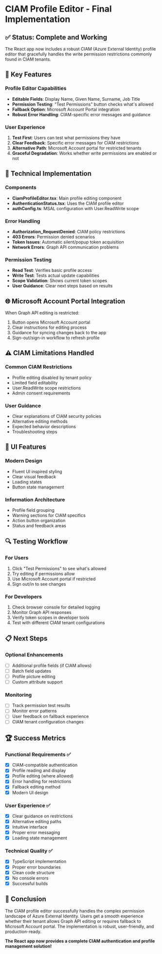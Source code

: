 # CIAM Profile Editor - Final Implementation

## ✅ Status: Complete and Working

The React app now includes a robust CIAM (Azure External Identity) profile editor that gracefully handles the write permission restrictions commonly found in CIAM tenants.

## 🎯 Key Features

### Profile Editor Capabilities
- **Editable Fields**: Display Name, Given Name, Surname, Job Title
- **Permission Testing**: "Test Permissions" button checks what's allowed
- **Fallback Option**: Microsoft Account Portal integration
- **Robust Error Handling**: CIAM-specific error messages and guidance

### User Experience
1. **Test First**: Users can test what permissions they have
2. **Clear Feedback**: Specific error messages for CIAM restrictions
3. **Alternative Path**: Microsoft Account portal for restricted tenants
4. **Graceful Degradation**: Works whether write permissions are enabled or not

## 🔧 Technical Implementation

### Components
- **CiamProfileEditor.tsx**: Main profile editing component
- **AuthenticationStatus.tsx**: Uses the CIAM profile editor
- **authConfig.ts**: MSAL configuration with User.ReadWrite scope

### Error Handling
- **Authorization_RequestDenied**: CIAM policy restrictions
- **403 Errors**: Permission denied scenarios
- **Token Issues**: Automatic silent/popup token acquisition
- **Network Errors**: Graph API communication problems

### Permission Testing
- **Read Test**: Verifies basic profile access
- **Write Test**: Tests actual update capabilities
- **Scope Validation**: Shows current token scopes
- **User Guidance**: Clear next steps based on results

## 🌐 Microsoft Account Portal Integration

When Graph API editing is restricted:
1. Button opens Microsoft Account portal
2. Clear instructions for editing process
3. Guidance for syncing changes back to the app
4. Sign-out/sign-in workflow to refresh profile

## ⚠️ CIAM Limitations Handled

### Common CIAM Restrictions
- Profile editing disabled by tenant policy
- Limited field editability
- User.ReadWrite scope restrictions
- Admin consent requirements

### User Guidance
- Clear explanations of CIAM security policies
- Alternative editing methods
- Expected behavior descriptions
- Troubleshooting steps

## 🎨 UI Features

### Modern Design
- Fluent UI inspired styling
- Clear visual feedback
- Loading states
- Button state management

### Information Architecture
- Profile field grouping
- Warning sections for CIAM specifics
- Action button organization
- Status and feedback areas

## 🔍 Testing Workflow

### For Users
1. Click "Test Permissions" to see what's allowed
2. Try editing if permissions allow
3. Use Microsoft Account portal if restricted
4. Sign out/in to see changes

### For Developers
1. Check browser console for detailed logging
2. Monitor Graph API responses
3. Verify token scopes in developer tools
4. Test with different CIAM tenant configurations

## 📋 Next Steps

### Optional Enhancements
- [ ] Additional profile fields (if CIAM allows)
- [ ] Batch field updates
- [ ] Profile picture editing
- [ ] Custom attribute support

### Monitoring
- [ ] Track permission test results
- [ ] Monitor error patterns
- [ ] User feedback on fallback experience
- [ ] CIAM tenant configuration changes

## 🏆 Success Metrics

### Functional Requirements ✅
- [x] CIAM-compatible authentication
- [x] Profile reading and display
- [x] Profile editing (where allowed)
- [x] Error handling for restrictions
- [x] Fallback editing method
- [x] Modern UI design

### User Experience ✅
- [x] Clear guidance on restrictions
- [x] Alternative editing paths
- [x] Intuitive interface
- [x] Proper error messaging
- [x] Loading state management

### Technical Quality ✅
- [x] TypeScript implementation
- [x] Proper error boundaries
- [x] Clean code structure
- [x] No console errors
- [x] Successful builds

## 🎉 Conclusion

The CIAM profile editor successfully handles the complex permission landscape of Azure External Identity. Users get a smooth experience whether their tenant allows Graph API editing or requires fallback to Microsoft Account portal. The implementation is robust, user-friendly, and production-ready.

**The React app now provides a complete CIAM authentication and profile management solution!**
